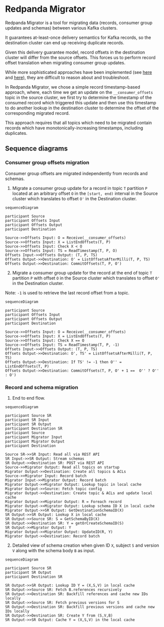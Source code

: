 # Redpanda Migrator

Redpanda Migrator is a tool for migrating data (records, consumer group updates and schemas) between various Kafka clusters.

It guarantees at-least-once delivery semantics for Kafka records, so the destination cluster can end up receiving duplicate records.

Given this delivery guarantee model, record offsets in the destination cluster will differ from the source offsets. This forces us to perform record offset translation when migrating consumer group updates.

While more sophisticated approaches have been implemented (see [here](https://web.archive.org/web/20250112205959/https://blog.cloudera.com/a-look-inside-kafka-mirrormaker-2/) and [here](https://current.confluent.io/2024-sessions/mirrormaker-2s-offset-translation-isnt-exactly-once-and-thats-okay)), they are difficult to reason about and troubleshoot.

In Redpanda Migrator, we chose a simple record timestamp-based approach, where, each time we get an update on the `__consumer_offsets` topic in the source cluster, we first try to determine the timestamp of the consumed record which triggered this update and then use this timestamp to do another lookup in the destination cluster to determine the offset of the corresponding migrated record.

This approach requires that all topics which need to be migrated contain records which have monotonically-increasing timestamps, including duplicates.

## Sequence diagrams

### Consumer group offsets migration

Consumer group offsets are migrated independently from records and schemas.

1. Migrate a consumer group update for a record in topic `T` partition `P` located at an arbitrary offset `O` in the `[start, end)` interval in the Source cluster which translates to offset `O'` in the Destination cluster.

```mermaid
sequenceDiagram

participant Source
participant Offsets Input
participant Offsets Output
participant Destination

Source->>Offsets Input: O = Receive(__consumer_offsets)
Source->>Offsets Input: X = ListEndOffsets(T, P)
Source->>Offsets Input: Check X < O
Source->>Offsets Input: TS = ReadTimestamp(T, P, O)
Offsets Input->>Offsets Output: (T, P, TS)
Offsets Output->>Destination: O' = ListOffsetsAfterMilli(T, P, TS)
Offsets Output->>Destination: CommitOffsets(T, P, O')
```

2. Migrate a consumer group update for the record at the end of topic `T` partition `P` with offset `O` in the Source cluster which translates to offset `O'` in the Destination cluster.

Note: `-1` is used to retrieve the last record offset from a topic.

```mermaid
sequenceDiagram

participant Source
participant Offsets Input
participant Offsets Output
participant Destination

Source->>Offsets Input: O = Receive(__consumer_offsets)
Source->>Offsets Input: X = ListEndOffsets(T, P)
Source->>Offsets Input: Check X == O
Source->>Offsets Input: TS = ReadTimestamp(T, P, -1)
Offsets Input->>Offsets Output: (T, P, TS)
Offsets Output->>Destination: O', TS' = ListOffsetsAfterMilli(T, P, TS)
Offsets Output->>Destination: If TS' != -1 then O'' = ListEndOffsets(T, P)
Offsets Output->>Destination: CommitOffsets(T, P, O' + 1 ==  O'' ? O'' : O')
```

### Record and schema migration

1. End to end flow.

```mermaid
sequenceDiagram

participant Source SR
participant SR Input
participant SR Output
participant Destination SR
participant Source
participant Migrator Input
participant Migrator Output
participant Destination

Source SR->>SR Input: Read all via REST API
SR Input->>SR Output: Stream schemas
SR Output->>Destination SR: POST via REST API
Source->>Migrator Output: Read all topics on startup
Migrator Output->>Destination: Create all topics & ACLs
Source->>Migrator Input: Record batch
Migrator Input->>Migrator Output: Record batch
Migrator Output->>Migrator Output: Lookup topic in local cache
Migrator Output->>Source: Fetch topic config
Migrator Output->>Destination: Create topic & ACLs and update local cache
Migrator Output->>Migrator Output: R = Foreach record
Migrator Output->>Migrator Output: Lookup schema ID X in local cache
Migrator Output->>SR Output: GetDestinationSchemaID(X)
SR Output->>SR Output: Lookup X in local cache
SR Output->>Source SR: S = GetSchemaByID(X)
SR Output->>Destination SR: Y = getOrCreateSchemaID(S)
SR Output->>Migrator Output: Y
Migrator Output->>Migrator Output: UpdateID(R, Y)
Migrator Output->>Destination: Record batch
```

2. Detailed view of schema creation when given ID `X`, subject `S` and version `V` along with the schema body `B` as input.

```mermaid
sequenceDiagram

participant Source SR
participant SR Output
participant Destination SR

SR Output->>SR Output: Lookup ID Y = (X,S,V) in local cache
SR Output->>Source SR: Fetch B.references recursively
SR Output->>Destination SR: Backfill references and cache new IDs locally
SR Output->>Source SR: Fetch previous versions for S
SR Output->>Destination SR: Backfill previous versions and cache new IDs locally
SR Output->>Destination SR: Create Y from (S,V,B)
SR Output->>SR Output: Cache Y = (X,S,V) in the local cache

```
